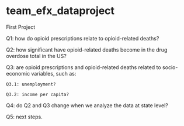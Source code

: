 # team_efx_dataproject
First Project

Q1: how do opioid prescriptions relate to opioid-related deaths?

Q2: how significant have opioid-related deaths become in the drug overdose total in the US?

Q3: are opioid prescriptions and opioid-related deaths related to socio-economic variables, such as:

    Q3.1: unemployment?
    
    Q3.2: income per capita?

Q4: do Q2 and Q3 change when we analyze the data at state level?

Q5: next steps.